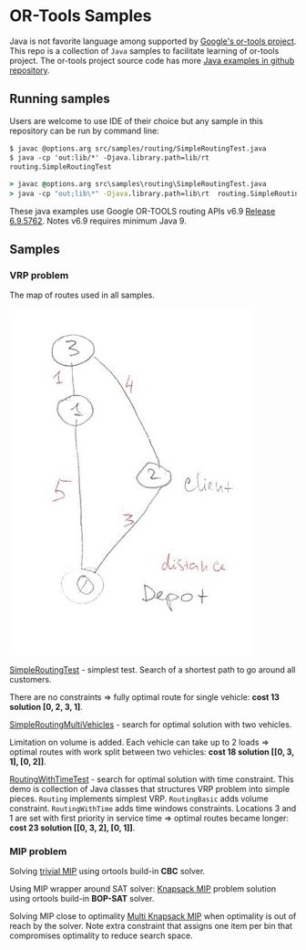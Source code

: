 # OR-Tools Samples

Java is not favorite language among supported by [Google's or-tools project](https://developers.google.com/optimization/). This repo is a collection of `Java` samples to facilitate learning of or-tools project. The or-tools project source code has more [Java examples in github repository](https://github.com/google/or-tools/tree/master/examples/java).

## Running samples
Users are welcome to use IDE of their choice but any sample in this repository can be run by command line:
```shell
$ javac @options.arg src/samples/routing/SimpleRoutingTest.java
$ java -cp 'out:lib/*' -Djava.library.path=lib/rt  routing.SimpleRoutingTest
```

```cmd
> javac @options.arg src\samples\routing\SimpleRoutingTest.java
> java -cp "out;lib\*" -Djava.library.path=lib\rt  routing.SimpleRoutingTest
```

These java examples use Google OR-TOOLS routing APIs v6.9 [Release 6.9.5762](https://github.com/google/or-tools/releases/tag/v6.9). Notes v6.9 requires minimum Java 9.

## Samples
### VRP problem
The map of routes used in all samples. 

![map](./route-map.gif) 

[SimpleRoutingTest](./src/samples/routing/SimpleRoutingTest.java) - simplest test. Search of a shortest path to go around all customers.

There are no constraints => fully optimal route for single vehicle: **cost 13 solution [0, 2, 3, 1]**.

[SimpleRoutingMultiVehicles](./src/samples/routing/SimpleRoutingMultiVehicles.java) - search for optimal solution with two vehicles.

Limitation on volume is added. Each vehicle can take up to 2 loads => optimal routes with work split between two vehicles:  **cost 18 solution [[0, 3, 1], [0, 2]]**.

[RoutingWithTimeTest](./src/samples/routing/RoutingWithTimeTest.java) -  search for optimal solution with time constraint. This demo is collection of Java classes that structures VRP problem into simple pieces. `Routing` implements simplest VRP. `RoutingBasic` adds volume constraint. `RoutingWithTime` adds time windows constraints. Locations 3 and 1 are set with first priority in service time => optimal routes became longer: **cost 23 solution [[0, 3, 2], [0, 1]]**.

### MIP problem
Solving [trivial MIP](./src/samples/mip/TrivialMipTest.java) using ortools build-in **CBC** solver.

Using MIP wrapper around SAT solver: [Knapsack MIP](./src/samples/mip/KnapsackBOP.java) problem solution using ortools build-in **BOP-SAT** solver.

Solving MIP close to optimality [Multi Knapsack MIP](./src/samples/mip/KnapsackMBOP.java) when optimality is out of reach by the solver.
Note extra constraint that assigns one item per bin that compromises optimality to reduce search space.
